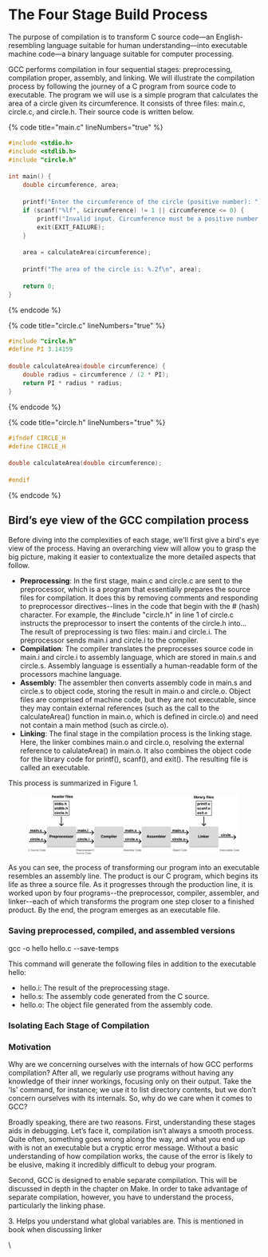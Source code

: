 # The Four Stage Build Process

The purpose of compilation is to transform C source code—an English-resembling language suitable for human understanding—into executable machine code—a binary language suitable for computer processing.

GCC performs compilation in four sequential stages: preprocessing, compilation proper, assembly, and linking. We will illustrate the compilation process by following the journey of a C program from source code to executable. The program we will use is a simple program that calculates the area of a circle given its circumference. It consists of three files: main.c, circle.c, and circle.h. Their source code is written below.&#x20;

{% code title="main.c" lineNumbers="true" %}
```c
#include <stdio.h>
#include <stdlib.h>
#include "circle.h"

int main() {
    double circumference, area;

    printf("Enter the circumference of the circle (positive number): ");
    if (scanf("%lf", &circumference) != 1 || circumference <= 0) {
        printf("Invalid input. Circumference must be a positive number.\n");
        exit(EXIT_FAILURE);
    }

    area = calculateArea(circumference);

    printf("The area of the circle is: %.2f\n", area);

    return 0;
}
```
{% endcode %}

{% code title="circle.c" lineNumbers="true" %}
```c
#include "circle.h"
#define PI 3.14159

double calculateArea(double circumference) {
    double radius = circumference / (2 * PI);
    return PI * radius * radius;
}

```
{% endcode %}

{% code title="circle.h" lineNumbers="true" %}
```c
#ifndef CIRCLE_H
#define CIRCLE_H

double calculateArea(double circumference);

#endif
```
{% endcode %}

## Bird’s eye view of the GCC compilation process

Before diving into the complexities of each stage, we'll first give a bird's eye view of the process. Having an overarching view will allow you to grasp the big picture, making it easier to contextualize the more detailed aspects that follow.

* **Preprocessing**: In the first stage, main.c and circle.c are sent to the preprocessor, which is a program that essentially prepares the source files for compilation. It does this by removing comments and responding to preprocessor directives--lines in the code that begin with the # (hash) character. For example, the #include "circle.h" in line 1 of circle.c instructs the preprocessor to insert the contents of the circle.h into... The result of preprocessing is two files: main.i and circle.i. The preprocessor sends main.i and circle.i to the compiler.&#x20;
* **Compilation**: The compiler translates the preprocesses source code in main.i and circle.i to assembly language, which are stored in main.s and circle.s. Assembly language is essentially a human-readable form of the processors machine language.
* **Assembly**: The assembler then converts assembly code in main.s and circle.s to object code, storing the result in main.o and circle.o. Object files are comprised of machine code, but they are not executable, since they may contain external references (such as the call to the calculateArea() function in main.o, which is defined in circle.o) and need not contain a main method (such as circle.o).&#x20;
* **Linking**: The final stage in the compilation process is the linking stage. Here, the linker combines main.o and circle.o, resolving the external reference to calulateArea() in main.o. It also combines the object code for the library code for printf(), scanf(), and exit().  The resulting file is called an executable.&#x20;

This process is summarized in Figure 1.

<figure><img src="../../.gitbook/assets/Group 17.png" alt=""><figcaption></figcaption></figure>

As you can see, the process of transforming our program into an executable resembles an assembly line. The product is our C program, which begins its life as three a source file. As it progresses through the production line, it is worked upon by four programs--the preprocessor, compiler, assembler, and linker--each of which transforms the program one step closer to a finished product. By the end, the program emerges as an executable file.&#x20;

### Saving preprocessed, compiled, and assembled versions

gcc -o hello hello.c --save-temps

This command will generate the following files in addition to the executable hello:

* hello.i: The result of the preprocessing stage.
* hello.s: The assembly code generated from the C source.
* hello.o: The object file generated from the assembly code.

### Isolating Each Stage of Compilation





### Motivation

Why are we concerning ourselves with the internals of how GCC performs compilation? After all, we regularly use programs without having any knowledge of their inner workings, focusing only on their output. Take the 'ls' command, for instance; we use it to list directory contents, but we don’t concern ourselves with its internals. So, why do we care when it comes to GCC?

Broadly speaking, there are two reasons. First, understanding these stages aids in debugging. Let’s face it, compilation isn’t always a smooth process. Quite often, something goes wrong along the way, and what you end up with is not an executable but a cryptic error message. Without a basic understanding of how compilation works, the cause of the error is likely to be elusive, making it incredibly difficult to debug your program.

Second, GCC is designed to enable separate compilation. This will be discussed in depth in the chapter on Make. In order to take advantage of separate compilation, however, you have to understand the process, particularly the linking phase.&#x20;

3\. Helps you understand what global variables are. This is mentioned in book when discussing linker

\
